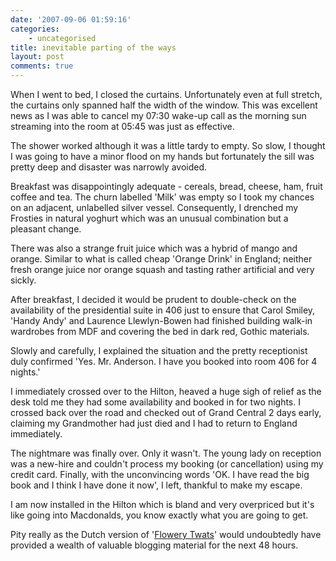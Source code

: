 ```yaml
---
date: '2007-09-06 01:59:16'
categories:
    - uncategorised
title: inevitable parting of the ways
layout: post
comments: true
---
```

When I went to bed, I closed the curtains. Unfortunately even at full
stretch, the curtains only spanned half the width of the window. This
was excellent news as I was able to cancel my 07:30 wake-up call as the
morning sun streaming into the room at 05:45 was just as effective.

The shower worked although it was a little tardy to empty. So slow, I
thought I was going to have a minor flood on my hands but fortunately
the sill was pretty deep and disaster was narrowly avoided.

Breakfast was disappointingly adequate - cereals, bread, cheese, ham,
fruit coffee and tea. The churn labelled 'Milk' was empty so I took my
chances on an adjacent, unlabelled silver vessel. Consequently, I
drenched my Frosties in natural yoghurt which was an unusual combination
but a pleasant change.

There was also a strange fruit juice which was a hybrid of mango and
orange. Similar to what is called cheap 'Orange Drink' in England;
neither fresh orange juice nor orange squash and tasting rather
artificial and very sickly.

After breakfast, I decided it would be prudent to double-check on the
availability of the presidential suite in 406 just to ensure that Carol
Smiley, 'Handy Andy' and Laurence Llewlyn-Bowen had finished building
walk-in wardrobes from MDF and covering the bed in dark red, Gothic
materials.

Slowly and carefully, I explained the situation and the pretty
receptionist duly confirmed 'Yes. Mr. Anderson. I have you booked into
room 406 for 4 nights.'

I immediately crossed over to the Hilton, heaved a huge sigh of relief
as the desk told me they had some availability and booked in for two
nights. I crossed back over the road and checked out of Grand Central 2
days early, claiming my Grandmother had just died and I had to return to
England immediately.

The nightmare was finally over. Only it wasn't. The young lady on
reception was a new-hire and couldn't process my booking (or
cancellation) using my credit card. Finally, with the unconvincing words
'OK. I have read the big book and I think I have done it now', I left,
thankful to make my escape.

I am now installed in the Hilton which is bland and very overpriced but
it's like going into Macdonalds, you know exactly what you are going to
get.

Pity really as the Dutch version of '[Flowery
Twats](http://www.nbrightside.com/blog/2006/11/16/flowery-twats/)' would
undoubtedly have provided a wealth of valuable blogging material for the
next 48 hours.
